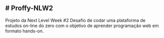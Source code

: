 <h2> # Proffy-NLW2 </h2>
Projeto da Next Level Week #2 
Desafio de codar uma plataforma de estudos on-line do zero com o objetivo de aprender programação web em formato hands-on.
